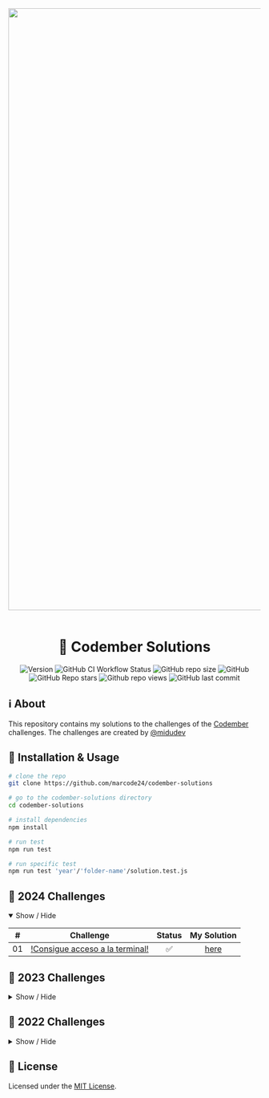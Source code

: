 <div align="center">
  <img
    alt="codember 2024" 
    src="https://res.cloudinary.com/dfeujtobk/image/upload/v1731961764/Challenges/mg5z3j3rlhhqws4ktp3p.png"
    width="1200" />
  <br />
  <br />

  <h1>🎯 Codember Solutions</h1>

  ![Version](https://img.shields.io/github/package-json/v/marcode24/codember-solutions?style=popout&logo=npm)
  ![GitHub CI Workflow Status](https://img.shields.io/github/actions/workflow/status/marcode24/codember-solutions/testing.yml?branch=main&style=popout&logo=testcafe&label=tests)
  ![GitHub repo size](https://img.shields.io/github/repo-size/marcode24/codember-solutions?style=popout&logo=github&label=repo%20size)
  ![GitHub](https://img.shields.io/github/license/marcode24/codember-solutions?style=popout&logo=github&label=license)
  ![GitHub Repo stars](https://img.shields.io/github/stars/marcode24/codember-solutions?style=popout&logo=apachespark&color=yellow&logoColor=yellow)
  ![Github repo views](https://img.shields.io/github/search/marcode24/codember-solutions/codember-solutions?style=popout&logo=github&label=repo%20views)
  ![GitHub last commit](https://img.shields.io/github/last-commit/marcode24/codember-solutions?style=popout&logo=git&label=last%20commit)

</div>

## ℹ️ About

This repository contains my solutions to the challenges of the [Codember](https://codember.dev/) challenges. The challenges are created by [@midudev](https://twitter.com/midudev)

## 🚀 Installation & Usage

```bash
# clone the repo
git clone https://github.com/marcode24/codember-solutions

# go to the codember-solutions directory
cd codember-solutions

# install dependencies
npm install

# run test
npm run test

# run specific test
npm run test 'year'/'folder-name'/solution.test.js
```

## 🎯 2024 Challenges

<details open>
<summary>Show / Hide</summary>

|  #  | Challenge                                                         |Status |                                                    My Solution                                           |
| :-: | ----------------------------------------------------------------- |:----: | :------------------------------------------------------------------------------------------------------: |
| 01  | [!Consigue acceso a la terminal!](https://codember.dev)           |  ✅   |                              [here](./2024/01-consigue-acceso-a-la-terminal/solution.js)                 |
</details>

## 🎯 2023 Challenges

<details hidde>
<summary>Show / Hide</summary>

|  #  | Challenge                                                         |Status |                                                    My Solution                                           |
| :-: | ----------------------------------------------------------------- |:----: | :------------------------------------------------------------------------------------------------------: |
| 01  | [El Reto](https://codember.dev)                                   |✅     |        [here](https://github.com/marcode24/codember-solutions/tree/main/2023/01-el-reto)                 |
| 02  | [Mini Compiler Challenge](https://codember.dev)                   |✅     | [here](https://github.com/marcode24/codember-solutions/tree/main/2023/02-mini-compiler)                  |
| 03  | [El Desafío del Cifrado Espía](https://codember.dev)              |✅     |        [here](https://github.com/marcode24/codember-solutions/tree/main/2023/03-cifrado-espia)           |
</details>

## 🎯 2022 Challenges

<details hidde>
<summary>Show / Hide</summary>

|  #  | Challenge                                                         |Status |                                                    My Solution                                           |
| :-: | ----------------------------------------------------------------- |:----: | :------------------------------------------------------------------------------------------------------: |
| 01  | [¡Arregla Twitter!](https://codember.dev)                         |✅     |        [here](https://github.com/marcode24/codember-solutions/tree/main/2022/01-arregla-twitter)         |
| 02  | [¡Atrapa a esos ciber criminales!](https://codember.dev)          |✅     | [here](https://github.com/marcode24/codember-solutions/tree/main/2022/02-atrapa-a-esos-ciber-criminales) |
| 03  | [La zebra de colores](https://codember.dev)                       |✅     |        [here](https://github.com/marcode24/codember-solutions/tree/main/2022/03-zebra-de-colores)        |
| 04  | [Encuentra la contraseña de tu amigo](https://codember.dev)       |✅     |       [here](https://github.com/marcode24/codember-solutions/tree/main/2022/04-encuentra-password)       |
| 05  | [Battle Royale de frameworks y bibliotecas](https://codember.dev) |✅     |         [here](https://github.com/marcode24/codember-solutions/tree/main/2022/05-battle-royale)          |

</details>


## 📝 License

Licensed under the [MIT License](./LICENSE).